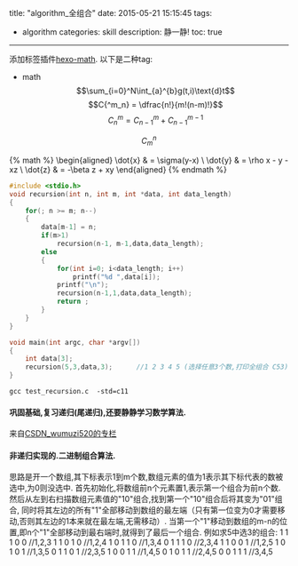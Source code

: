 title: "algorithm_全组合"
date: 2015-05-21 15:15:45
tags:
- algorithm
categories: skill
description: 静一静!
toc: true
---
添加标签插件[hexo-math](https://github.com/akfish/hexo-math).
以下是二种tag:
* math
$$\sum_{i=0}^N\int_{a}^{b}g(t,i)\text{d}t$$
$$C{^m_n} = \dfrac{n!}{m!(n-m)!}$$
$$C{^m_n} = C{^m_{n-1}} + C{^{m-1}_{n-1}}$$

$$C_m^n$$

{% math %}
\begin{aligned}
\dot{x} & = \sigma(y-x) \\
\dot{y} & = \rho x - y - xz \\
\dot{z} & = -\beta z + xy
\end{aligned}
{% endmath %}

``` c
#include <stdio.h>
void recursion(int n, int m, int *data, int data_length)
{
	for(; n >= m; n--)
	{
		data[m-1] = n;
		if(m>1)
			recursion(n-1, m-1,data,data_length);
		else
		{
			for(int i=0; i<data_length; i++)
				printf("%d ",data[i]);
			printf("\n");
			recursion(n-1,1,data,data_length);
			return ;
		}
	}
}

void main(int argc, char *argv[])
{
	int data[3];
	recursion(5,3,data,3);		//1 2 3 4 5 (选择任意3个数,打印全组合 C53)
}
```
<!-- more -->
```
gcc test_recursion.c  -std=c11
```
#### 巩固基础,复习递归(尾递归),还要静静学习数学算法. ####
来自[CSDN_wumuzi520的专栏](http://blog.csdn.net/wumuzi520/article/details/8087501)
#### 非递归实现的.二进制组合算法. ####
思路是开一个数组,其下标表示1到m个数,数组元素的值为1表示其下标代表的数被选中,为0则没选中.
首先初始化,将数组前n个元素置1,表示第一个组合为前n个数.
然后从左到右扫描数组元素值的"10"组合,找到第一个"10"组合后将其变为"01"组合,
同时将其左边的所有"1"全部移动到数组的最左端（只有第一位变为0才需要移动,否则其左边的1本来就在最左端,无需移动）.
当第一个"1"移动到数组的m-n的位置,即n个"1"全部移动到最右端时,就得到了最后一个组合.
例如求5中选3的组合:
1   1   1   0   0   //1,2,3
1   1   0   1   0   //1,2,4
1   0   1   1   0   //1,3,4
0   1   1   1   0   //2,3,4
1   1   0   0   1   //1,2,5
1   0   1   0   1   //1,3,5
0   1   1   0   1   //2,3,5
1   0   0   1   1   //1,4,5
0   1   0   1   1   //2,4,5
0   0   1   1   1   //3,4,5